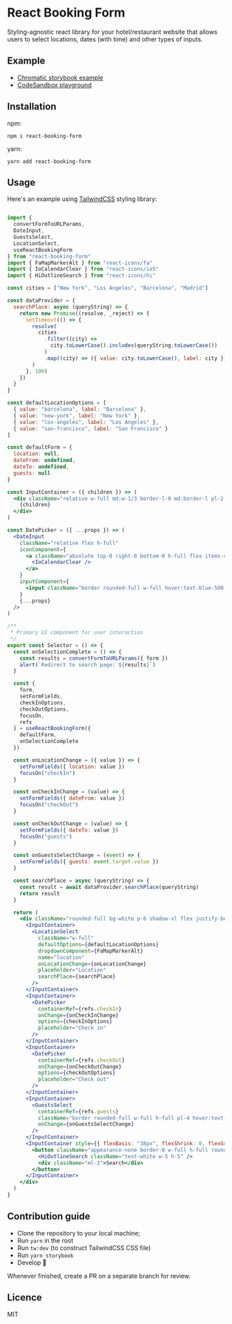 # React Booking Form

Styling-agnostic react library for your hotel/restaurant website that allows users to select locations, dates (with time) and other types of inputs.

## Example
- [Chromatic storybook example](https://www.chromatic.com/component?appId=611f9e606d0396003a654e41&name=Example%2FSelector&buildNumber=1)
- [CodeSandbox playground](https://codesandbox.io/s/optimistic-currying-9z489)

## Installation
npm:

`npm i react-booking-form` 

yarn:

`yarn add react-booking-form`

## Usage

Here's an example using [TailwindCSS](https://github.com/tailwindlabs/tailwindcss) styling library:

```jsx

import {
  convertFormToURLParams,
  DateInput,
  GuestsSelect,
  LocationSelect,
  useReactBookingForm
} from "react-booking-form"
import { FaMapMarkerAlt } from "react-icons/fa"
import { IoCalendarClear } from "react-icons/io5"
import { HiOutlineSearch } from "react-icons/hi"

const cities = ["New York", "Los Angeles", "Barcelona", "Madrid"]

const dataProvider = {
  searchPlace: async (queryString) => {
    return new Promise((resolve, _reject) => {
      setTimeout(() => {
        resolve(
          cities
            .filter((city) =>
              city.toLowerCase().includes(queryString.toLowerCase())
            )
            .map((city) => ({ value: city.toLowerCase(), label: city }))
        )
      }, 100)
    })
  }
}

const defaultLocationOptions = [
  { value: "barcelona", label: "Barcelona" },
  { value: "new-york", label: "New York" },
  { value: "los-angeles", label: "Los Angeles" },
  { value: "san-francisco", label: "San Francisco" }
]

const defaultForm = {
  location: null,
  dateFrom: undefined,
  dateTo: undefined,
  guests: null
}

const InputContainer = ({ children }) => (
  <div className="relative w-full md:w-1/3 border-l-0 md:border-l pl-2 first:border-l-0">
    {children}
  </div>
)

const DatePicker = ({ ...props }) => (
  <DateInput
    className="relative flex h-full"
    iconComponent={
      <a className="absolute top-0 right-0 bottom-0 h-full flex items-center pr-2 cursor-pointer">
        <IoCalendarClear />
      </a>
    }
    inputComponent={
      <input className="border rounded-full w-full hover:text-blue-500 outline-none focus:border-blue-500 pl-4 pr-6" />
    }
    {...props}
  />
)

/**
 * Primary UI component for user interaction
 */
export const Selector = () => {
  const onSelectionComplete = () => {
    const results = convertFormToURLParams({ form })
    alert(`Redirect to search page: ${results}`)
  }

  const {
    form,
    setFormFields,
    checkInOptions,
    checkOutOptions,
    focusOn,
    refs
  } = useReactBookingForm({
    defaultForm,
    onSelectionComplete
  })

  const onLocationChange = ({ value }) => {
    setFormFields({ location: value })
    focusOn("checkIn")
  }

  const onCheckInChange = (value) => {
    setFormFields({ dateFrom: value })
    focusOn("checkOut")
  }

  const onCheckOutChange = (value) => {
    setFormFields({ dateTo: value })
    focusOn("guests")
  }

  const onGuestsSelectChange = (event) => {
    setFormFields({ guests: event.target.value })
  }

  const searchPlace = async (queryString) => {
    const result = await dataProvider.searchPlace(queryString)
    return result
  }

  return (
    <div className="rounded-full bg-white p-6 shadow-xl flex justify-between flex-col md:flex-row md:space-x-2 md:space-y-0 space-y-2">
      <InputContainer>
        <LocationSelect
          className="w-full"
          defaultOptions={defaultLocationOptions}
          dropdownComponent={FaMapMarkerAlt}
          name="location"
          onLocationChange={onLocationChange}
          placeholder="Location"
          searchPlace={searchPlace}
        />
      </InputContainer>
      <InputContainer>
        <DatePicker
          containerRef={refs.checkIn}
          onChange={onCheckInChange}
          options={checkInOptions}
          placeholder="Check in"
        />
      </InputContainer>
      <InputContainer>
        <DatePicker
          containerRef={refs.checkOut}
          onChange={onCheckOutChange}
          options={checkOutOptions}
          placeholder="Check out"
        />
      </InputContainer>
      <InputContainer>
        <GuestsSelect
          containerRef={refs.guests}
          className="border rounded-full w-full h-full pl-4 hover:text-blue outline-none focus:border-blue-500"
          onChange={onGuestsSelectChange}
        />
      </InputContainer>
      <InputContainer style={{ flexBasis: "38px", flexShrink: 0, flexGrow: 1 }}>
        <button className="appearance-none border-0 w-full h-full rounded-full flex justify-center items-center bg-green-500 text-white font-bold px-3">
          <HiOutlineSearch className="text-white w-5 h-5" />
          <div className="ml-2">Search</div>
        </button>
      </InputContainer>
    </div>
  )
}

```

## Contribution guide
- Clone the repository to your local machine;
- Run `yarn` in the root
- Run `tw:dev` (to construct TailwindCSS CSS file)
- Run `yarn storybook`
- Develop 🚀

Whenever finished, create a PR on a separate branch for review.

## Licence
MIT
